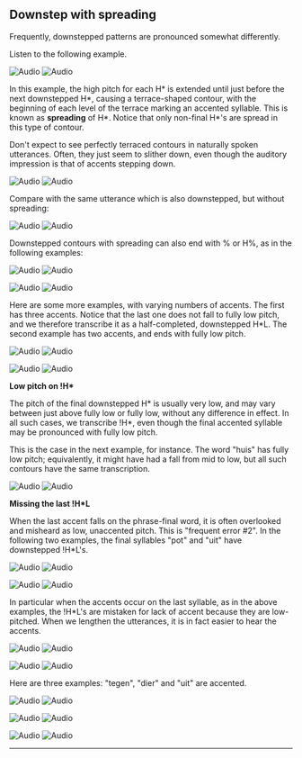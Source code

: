 Downstep with spreading
-----------------------

Frequently, downstepped patterns are pronounced somewhat differently.

Listen to the following example.

![Audio](audio.gif) ![Audio](./audio/gif/115.gif)

In this example, the high pitch for each H\* is extended until just before the next downstepped H\*, causing a terrace-shaped contour, with the beginning of each level of the terrace marking an accented syllable. This is known as **spreading** of H\*. Notice that only non-final H\*'s are spread in this type of contour.

Don't expect to see perfectly terraced contours in naturally spoken utterances. Often, they just seem to slither down, even though the auditory impression is that of accents stepping down.

![Audio](audio.gif) ![Audio](./audio/gif/114.gif)

Compare with the same utterance which is also downstepped, but without spreading:

![Audio](audio.gif) ![Audio](./audio/gif/128.gif)

Downstepped contours with spreading can also end with % or H%, as in the following examples:

![Audio](audio.gif) ![Audio](./audio/gif/321.gif)

![Audio](audio.gif) ![Audio](./audio/gif/319.gif)

Here are some more examples, with varying numbers of accents. The first has three accents. Notice that the last one does not fall to fully low pitch, and we therefore transcribe it as a half-completed, downstepped H\*L. The second example has two accents, and ends with fully low pitch.

![Audio](audio.gif) ![Audio](./audio/gif/116.gif)

![Audio](audio.gif) ![Audio](./audio/gif/157.gif)

**Low pitch on !H\***

The pitch of the final downstepped H\* is usually very low, and may vary between just above fully low or fully low, without any difference in effect. In all such cases, we transcribe !H\*, even though the final accented syllable may be pronounced with fully low pitch.

This is the case in the next example, for instance. The word "huis" has fully low pitch; equivalently, it might have had a fall from mid to low, but all such contours have the same transcription.

![Audio](audio.gif) ![Audio](./audio/gif/049.gif)

**Missing the last !H\*L**

When the last accent falls on the phrase-final word, it is often overlooked and misheard as low, unaccented pitch. This is "frequent error #2". In the following two examples, the final syllables "pot" and "uit" have downstepped !H\*L's.

![Audio](audio.gif) ![Audio](./audio/gif/122.gif)

![Audio](audio.gif) ![Audio](./audio/gif/121.gif)

In particular when the accents occur on the last syllable, as in the above examples, the !H\*L's are mistaken for lack of accent because they are low-pitched. When we lengthen the utterances, it is in fact easier to hear the accents.

![Audio](audio.gif) ![Audio](./audio/gif/123.gif)

![Audio](audio.gif) ![Audio](./audio/gif/124.gif)

Here are three examples: "tegen", "dier" and "uit" are accented.

![Audio](audio.gif) ![Audio](./audio/gif/030a.gif)

![Audio](audio.gif) ![Audio](./audio/gif/030b.gif)

![Audio](audio.gif) ![Audio](./audio/gif/125.gif)

* * *

<div class="exercise" data-exercise-id="exercise1/1C/exercise1C.json"></div>
